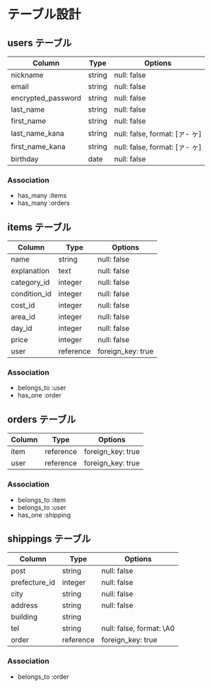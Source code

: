 # テーブル設計

## users テーブル

| Column             | Type   | Options                       |
| ------------------ | ------ | ----------------------------- |
| nickname           | string | null: false                   |
| email              | string | null: false                   |
| encrypted_password | string | null: false                   |
| last_name          | string | null: false                   |
| first_name         | string | null: false                   |
| last_name_kana     | string | null: false, format: [ァ- ヶ] |
| first_name_kana    | string | null: false, format: [ァ- ヶ] |
| birthday           | date   | null: false                   |

### Association

- has_many :items
- has_many :orders

## items テーブル

| Column       | Type      | Options           |
| ------------ | --------- | ----------------- |
| name         | string    | null: false       |
| explanation  | text      | null: false       |
| category_id  | integer   | null: false       |
| condition_id | integer   | null: false       |
| cost_id      | integer   | null: false       |
| area_id      | integer   | null: false       |
| day_id       | integer   | null: false       |
| price        | integer   | null: false       |
| user         | reference | foreign_key: true |

### Association

- belongs_to :user
- has_one    :order

## orders テーブル

| Column       | Type      | Options           |
| ------------ | --------- | ----------------- |
| item         | reference | foreign_key: true |
| user         | reference | foreign_key: true |

### Association

- belongs_to :item
- belongs_to :user
- has_one    :shipping

## shippings テーブル

| Column        | Type      | Options                  |
| ------------- | --------- | ------------------------ |
| post          | string    | null: false              |
| prefecture_id | integer   | null: false              |
| city          | string    | null: false              |
| address       | string    | null: false              |
| building      | string    |                          |
| tel           | string    | null: false, format: \A0 |
| order         | reference | foreign_key: true        |

### Association

- belongs_to :order